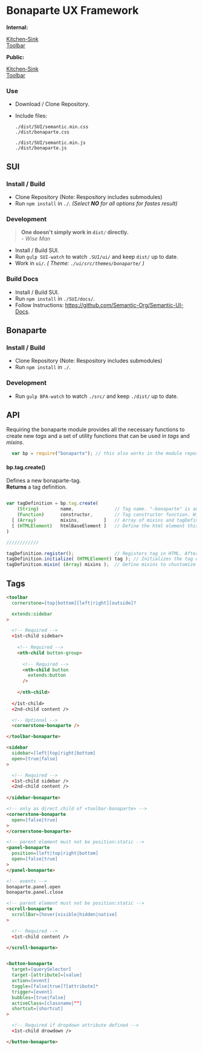 # Bonaparte UX Framework

__Internal:__

[Kitchen-Sink](https://github.dowjones.net/pages/newsroomdevelopment/bonaparte/examples/kitchen-sink.html)
<br>
[Toolbar](https://github.dowjones.net/pages/newsroomdevelopment/bonaparte/examples/toolbar.html)

__Public:__

[Kitchen-Sink](http://dowjones.github.io/bonaparte/examples/kitchen-sink.html)
<br>
[Toolbar](http://dowjones.github.io/bonaparte/examples/toolbar.html)


### Use

- Download / Clone Repository.
- Include files: 

  ```
  ./dist/SUI/semantic.min.css
  ./dist/bonaparte.css

  ./dist/SUI/semantic.min.js
  ./dist/bonaparte.js
  ```

## SUI

### Install / Build

- Clone Repository (Note: Respository includes submodules)
- Run `npm install` in `./`. _(Select **NO** for all options for fastes result)_

### Development

> __One doesn't simply work in `dist/` directly.__ <br>
> _- Wise Man_

- Install / Build SUI.
- Run `gulp SUI-watch` to watch `.SUI/ui/` and keep `dist/` up to date.
- Work in `ui/`. _( Theme: `./ui/src/themes/bonaparte/` )_

### Build Docs 

- Install / Build SUI.
- Run `npm install` in `./SUI/docs/`.
- Follow Instructions: https://github.com/Semantic-Org/Semantic-UI-Docs.


## Bonaparte

### Install / Build

- Clone Repository (Note: Respository includes submodules)
- Run `npm install` in `./`.

### Development

- Run `gulp BPA-watch` to watch `./src/` and keep `./dist/` up to date.

## API
Requiring the bonaparte module provides all the necessary functions to create new _tags_ and a set of utility functions that can be used in _tags_ and _mixins_.

```javascript
  var bp = require("bonaparte"); // this also works in the module repository itself
```

#### bp.tag.create()
Defines a new bonaparte-tag. <br>
__Returns__ a tag definition.

```javascript

var tagDefinition = bp.tag.create( 
    (String)        name,               // Tag name. "-bonaparte" is automatically appended.
    (Function)      constructor,        // Tag constructor function. Will be instanciated for every tag on the page.
  [ (Array)         mixins,         ]   // Array of mixins and tagDefinitions the new tag inherits from.
  [ (HTMLElement)   htmlBaseElement ]   // Define the html element this tag inherits from (Default: HTMLElement)
)

////////////

tagDefinition.register();               // Registers tag in HTML. After calling this function, the tag can be used in HTML.
tagDefinition.initialize( (HTMLElement) tag ); // Initializes the tag on an existion HTMLElement.
tagDefinition.mixin( (Array) mixins );  // Define mixins to chustomize existing tags behaviors.      

```


## Tags

```html
<toolbar
  cornerstone=[top|bottom][left|right][outside]?

  extends:sidebar
>

  <!-- Required -->
  <1st-child sidebar>
    
    <!-- Required -->
    <nth-child button-group>
    
      <!-- Required -->
      <nth-child button
        extends:button
      />
      
    </nth-child>
  
  </1st-child>
  <2nd-child content /> 

  <!-- Optional -->
  <cornerstone-bonaparte />

</toolbar-bonaparte>
```

```html
<sidebar
  sidebar=[left|top|right|bottom]
  open=[true|false]
>

  <!-- Required -->
  <1st-child sidebar />
  <2nd-child content /> 
  
</sidebar-bonaparte>
```

```html
<!-- only as direct child of <toolbar-bonaparte> -->
<cornerstone-bonaparte
  open=[false|true]
>
</cornerstone-bonaparte>
```

```html
<!-- parent element must not be position:static -->
<panel-bonaparte
  position=[left|top|right|bottom]
  open=[false|true]
>
</panel-bonaparte>

<!-- events -->
bonaparte.panel.open
bonaparte.panel.close

```

```html
<!-- parent element must not be position:static -->
<scroll-bonaparte
  scrollBar=[hover|visible|hidden|native]
>

  <!-- Required -->
  <1st-child content />

</scroll-bonaparte>
```

```html

<button-bonaparte
  target=[querySelector]
  target-[attribute]=[value]
  action=[event]
  toggle=[false|true]?[attribute]*
  trigger=[event]
  bubbles=[true|false]
  activeClass=[classname|""]
  shortcut=[shortcut]
>

  <!-- Required if dropdown attribute defined -->
  <1st-child drowdown />

</button-bonaparte>
```
